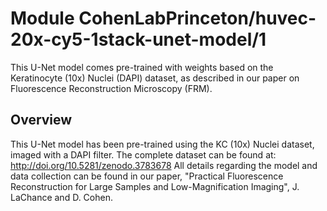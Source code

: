 
# Module CohenLabPrinceton/huvec-20x-cy5-1stack-unet-model/1
This U-Net model comes pre-trained with weights based on the Keratinocyte (10x) Nuclei (DAPI) dataset, as described in our paper on Fluorescence Reconstruction Microscopy (FRM).

<!-- asset-path: https://github.com/CohenLabPrinceton/Fluorescence-Reconstruction/raw/master/Pretrained_Weights/kc_10x_dapi_1stack_unet_mse.h5 -->
<!-- module-type: image-generator -->
<!-- fine-tunable: true -->
<!-- format: saved_model_2 -->

## Overview
This U-Net model has been pre-trained using the KC (10x) Nuclei dataset, imaged with a DAPI filter. The complete dataset can be found at: http://doi.org/10.5281/zenodo.3783678
All details regarding the model and data collection can be found in our paper, "Practical Fluorescence Reconstruction for Large Samples and Low-Magnification Imaging", J. LaChance and D. Cohen. 
